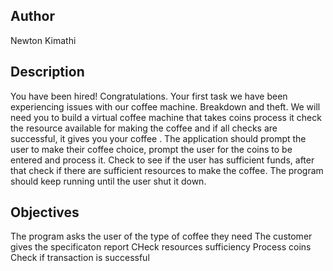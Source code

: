 ## Author
Newton Kimathi

## Description
You have been hired! Congratulations. Your first task we have been experiencing issues with our coffee machine. Breakdown and theft. We will need you to build a virtual coffee machine that takes coins process it check the resource available for making the coffee and if all checks are successful, it gives you your coffee . The application should prompt the user to make their coffee choice, prompt the user for the coins to be entered and process it. Check to see if the user has sufficient funds, after that check if there are sufficient resources to make the coffee. The program should keep running until the user shut it down.

## Objectives
The program asks the user of the type of coffee they need
The customer gives the specificaton report
CHeck resources sufficiency
Process coins
Check if transaction is successful